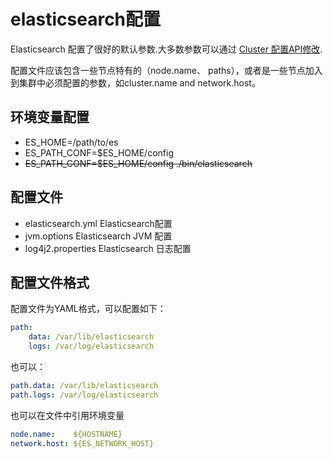 # elasticsearch配置

Elasticsearch 配置了很好的默认参数.大多数参数可以通过 [Cluster 配置API修改](https://www.elastic.co/guide/en/elasticsearch/reference/current/cluster-update-settings.html).

配置文件应该包含一些节点特有的（node.name、 paths），或者是一些节点加入到集群中必须配置的参数，如cluster.name and network.host。

## 环境变量配置 

* ES_HOME=/path/to/es
* ES_PATH_CONF=$ES_HOME/config  
* ~~ES_PATH_CONF=$ES_HOME/config ./bin/elasticsearch~~

## 配置文件

* elasticsearch.yml  Elasticsearch配置
* jvm.options  Elasticsearch JVM 配置
* log4j2.properties  Elasticsearch 日志配置


## 配置文件格式

配置文件为YAML格式，可以配置如下：
```YAML
path:
    data: /var/lib/elasticsearch
    logs: /var/log/elasticsearch
```

也可以：  
```YAML
path.data: /var/lib/elasticsearch
path.logs: /var/log/elasticsearch
```

也可以在文件中引用环境变量
```YAML
node.name:    ${HOSTNAME}
network.host: ${ES_NETWORK_HOST}
```